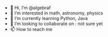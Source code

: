 - 👋 Hi, I’m @algebraf
- 👀 I’m interested in math, astronomy, physics
- 🌱 I’m currently learning Python, Java
- 💞️ I’m looking to collaborate on : not sure yet
- 📫 How to reach me 

<!---
algebraf/algebraf is a ✨ special ✨ repository because its `README.md` (this file) appears on your GitHub profile.
You can click the Preview link to take a look at your changes.
--->
